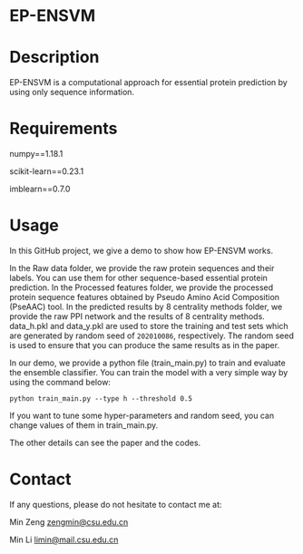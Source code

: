 # EP-ENSVM
# Description
EP-ENSVM is a computational approach for essential protein prediction by using only sequence information. 

# Requirements
numpy==1.18.1

scikit-learn==0.23.1

imblearn==0.7.0

# Usage
In this GitHub project, we give a demo to show how EP-ENSVM works. 

In the Raw data folder, we provide the raw protein sequences and their labels. You can use them for other sequence-based essential protein prediction. In the Processed features folder, we provide the processed protein sequence features obtained by Pseudo Amino Acid Composition (PseAAC) tool. In the predicted results by 8 centrality methods folder, we provide the raw PPI network and the results of 8 centrality methods. data_h.pkl and data_y.pkl are used to store the training and test sets which are generated by random seed of `202010086`, respectively. The random seed is used to ensure that you can produce the same results as in the paper.

In our demo, we provide a python file (train_main.py) to train and evaluate the ensemble classifier. You can train the model with a very simple way by using the command below:

`python train_main.py --type h --threshold 0.5`


If you want to tune some hyper-parameters and random seed, you can change values of them in train_main.py. 

The other details can see the paper and the codes.
 
# Contact
If any questions, please do not hesitate to contact me at:

Min Zeng   zengmin@csu.edu.cn  

Min Li     limin@mail.csu.edu.cn

